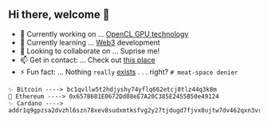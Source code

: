 
 ## Hi there, welcome 👋


- 🔭 Currently working on ... [OpenCL GPU technology](https://github.com/alienflip/Project-Sekhmet)
- 🌱 Currently learning ... [Web3](https://www.youtube.com/watch?v=j5a0jTc9S10&ab_channel=YourUncleMoe) development
- 👯 Looking to collaborate on ... Suprise me!
- 📫 Get in contact: ... Check out [this place](https://yeetbucks.com)
- ⚡ Fun fact: ... Nothing `really` [exists](https://www.youtube.com/watch?v=GM2DDR31-nk&ab_channel=TheWolfsonian%E2%80%93FIU) . . . right? `# meat-space denier`

```
✨ Bitcoin ----> bc1qvllw5t2hdjyshy74yflq662etcj8tlz44q3k8m
🍄 Ethereum ----> 0x657B681E0672Dd08eE7A20C385E2455B50e49124
✨ Cardano ----> addr1q9gpzsa2dvzhl6szn78xev8sudxmtksfvg2y27tjdugd7fjvx0ujtw7dv462qxn3vrzp68w88delwz0my6mggqvhes6qganhah
```
